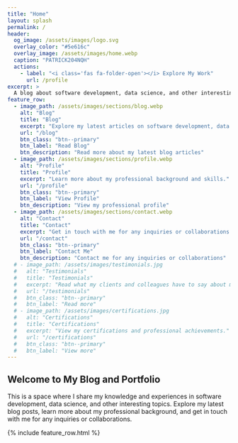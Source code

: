 ```yaml
---
title: "Home"
layout: splash
permalink: /
header:
  og_image: /assets/images/logo.svg
  overlay_color: "#5e616c"
  overlay_image: /assets/images/home.webp
  caption: "PATRICK204NQH"
  actions:
    - label: "<i class='fas fa-folder-open'></i> Explore My Work"
      url: /profile
excerpt: >
  A blog about software development, data science, and other interesting topics.
feature_row:
  - image_path: /assets/images/sections/blog.webp
    alt: "Blog"
    title: "Blog"
    excerpt: "Explore my latest articles on software development, data science, and more."
    url: "/blog"
    btn_class: "btn--primary"
    btn_label: "Read Blog"
    btn_description: "Read more about my latest blog articles"
  - image_path: /assets/images/sections/profile.webp
    alt: "Profile"
    title: "Profile"
    excerpt: "Learn more about my professional background and skills."
    url: "/profile"
    btn_class: "btn--primary"
    btn_label: "View Profile"
    btn_description: "View my professional profile"
  - image_path: /assets/images/sections/contact.webp
    alt: "Contact"
    title: "Contact"
    excerpt: "Get in touch with me for any inquiries or collaborations."
    url: "/contact"
    btn_class: "btn--primary"
    btn_label: "Contact Me"
    btn_description: "Contact me for any inquiries or collaborations"
  # - image_path: /assets/images/testimonials.jpg
  #   alt: "Testimonials"
  #   title: "Testimonials"
  #   excerpt: "Read what my clients and colleagues have to say about my work."
  #   url: "/testimonials"
  #   btn_class: "btn--primary"
  #   btn_label: "Read more"
  # - image_path: /assets/images/certifications.jpg
  #   alt: "Certifications"
  #   title: "Certifications"
  #   excerpt: "View my certifications and professional achievements."
  #   url: "/certifications"
  #   btn_class: "btn--primary"
  #   btn_label: "View more"
---
```


## Welcome to My Blog and Portfolio
This is a space where I share my knowledge and experiences in software development, data science, and other interesting topics. Explore my latest blog posts, learn more about my professional background, and get in touch with me for any inquiries or collaborations.

{% include feature_row.html %}

<style>

/* Hero overlay */
.page__hero--overlay {
  position: relative;
  margin-bottom: 2em;
  padding: 3em 0;
  clear: both;
  background-size: cover;
  background-repeat: no-repeat;
  background-position: center;
  animation: intro 0.3s both;
  animation-delay: 0.25s;
}

.page__hero--overlay::before {
  content: "";
  position: absolute;
  top: 0;
  left: 0;
  width: 100%;
  height: 100%;
  background-color: rgba(0, 0, 0, 0.3); /* Darker overlay */
  z-index: 1;
}

.page__hero--overlay .wrapper {
  position: relative;
  color: white;
  z-index: 2; /* Ensures the text is above the overlay */
}

.page__hero--overlay h1,
.page__hero--overlay p {
  position: relative;
  z-index: 2; /* Ensures the text is above the overlay */
}

/* Hero overlay */
.page__hero--overlay {
  position: relative;
  margin-bottom: 2em;
  padding: 3em 0;
  clear: both;
  background-size: cover;
  background-repeat: no-repeat;
  background-position: center;
  animation: intro 0.3s both;
  animation-delay: 0.25s;
}

.page__hero--overlay::before {
  content: "";
  position: absolute;
  top: 0;
  left: 0;
  width: 100%;
  height: 100%;
  background-color: rgba(0, 0, 0, 0.3); /* Darker overlay */
  z-index: 1;
}

.page__hero--overlay .wrapper {
  position: relative;
  color: white;
  z-index: 2; /* Ensures the text is above the overlay */
}

.page__hero--overlay h1,
.page__hero--overlay p {
  position: relative;
  z-index: 2; /* Ensures the text is above the overlay */
}

/* Button styling */
.page__hero--overlay .btn {
  display: inline-block;
  font-weight: 400;
  text-align: center;
  vertical-align: middle;
  user-select: none;
  padding: 0.25rem 0.5rem; /* Smaller padding */
  font-size: 1rem; /* Smaller font size */
  line-height: 1.5;
  border-radius: 0.25rem;
  transition: transform 0.3s ease, box-shadow 0.3s ease;
  text-decoration: none;
}

.page__hero--overlay .btn:hover, 
.page__hero--overlay .btn:focus {
  text-decoration: none;
  box-shadow: 0 0.5rem 1rem rgba(0, 0, 0, 0.15);
  transform: translateY(-3px);
}

.page__hero--overlay .btn:active {
  box-shadow: 0 0.25rem 0.5rem rgba(0, 0, 0, 0.1);
  transform: translateY(0);
}

/* Light outline button styling */
.page__hero--overlay .btn--light-outline {
  color: inherit;
  background-color: transparent;
  background-image: none;
  border: 1px solid currentColor;
}

.page__hero--overlay .btn--light-outline:hover, 
.page__hero--overlay .btn--light-outline:focus {
  background-color: rgba(255, 255, 255, 0.1);
}

.page__hero--overlay .btn--light-outline:active {
  background-color: rgba(255, 255, 255, 0.2);
}

/* Large button styling */
.page__hero--overlay .btn--large {
  padding: 0.5rem 1rem; /* Smaller padding */
  font-size: 1.25rem; /* Smaller font size */
  border-radius: 0.25rem;
}

.page__hero--overlay .btn i {
  margin-right: 0.3rem; /* Adjusted margin */
}

/* Feature row */
.feature__wrapper {
  display: flex;
  justify-content: space-between;
  flex-wrap: wrap;
  margin-top: 20px;
}

.feature__item {
  flex: 1 1 30%;
  margin: 10px;
  text-align: center;
}

.archive__item {
  border: 1px solid #eaeaea;
  border-radius: 8px;
  padding: 20px;
  background: #ffffff;
  transition: box-shadow 0.3s ease-in-out;
}

.archive__item:hover {
  box-shadow: 0 4px 8px rgba(0, 0, 0, 0.1);
}

.archive__item-teaser img {
  max-width: 100%;
  height: auto;
  border-radius: 4px;
}

.archive__item-body h2 {
  margin-top: 10px;
  font-size: 1.5em;
  color: #333;
}

.archive__item-body p {
  font-size: 1em;
  margin: 10px 0;
  color: #666;
}

.archive__item-body .btn--primary {
  display: inline-block;
  padding: 10px 20px;
  font-size: 1em;
  color: #ffffff;
  border-radius: 4px;
  text-decoration: none;
}
<style>